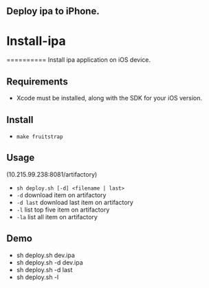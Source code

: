 ## Deploy ipa to iPhone.

# Install-ipa
==========
Install ipa application on iOS device.

## Requirements

* Xcode must be installed, along with the SDK for your iOS version.

## Install
* `make fruitstrap`
## Usage
(10.215.99.238:8081/artifactory)
* `sh deploy.sh [-d] <filename | last>`
* `-d` download item on artifactory 
* `-d last` download last item on artifactory 
* `-l` list top five item on artifactory
* `-la` list all item on artifactory  

## Demo

* sh deploy.sh dev.ipa
* sh deploy.sh -d dev.ipa
* sh deploy.sh -d last
* sh deploy.sh -l
